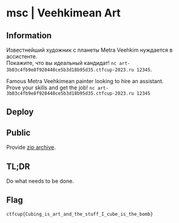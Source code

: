 # msc | Veehkimean Art

## Information

Известнейший художник с планеты Metra Veehkim нуждается в ассистенте.  
Покажите, что вы идеальный кандидат! `nc art-3b03c4fb9e8f920448ce5b3d18b95d35.ctfcup-2023.ru 12345`.

Famous Metra Veehkimean painter looking to hire an assistant.  
Prove your skills and get the job! `nc art-3b03c4fb9e8f920448ce5b3d18b95d35.ctfcup-2023.ru 12345`


## Deploy


## Public
Provide [zip archive](public/ppc-art.zip).

## TL;DR
Do what needs to be done.

## Flag
`ctfcup{Cubing_is_art_and_the_stuff_I_cube_is_the_bomb}`

